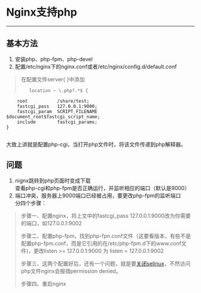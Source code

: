 # Nginx支持php #
************************
## 基本方法 ##
1. 安装php、php-fpm、php-devel  
2. 配置/etc/nginx下的nginx.conf或者/etc/nginx/config.d/default.conf  
>在配置文件server{ }中添加
>```
>    location ~ \.php?.*$ {  
        root           /share/test;  
        fastcgi_pass   127.0.0.1:9000;  
        fastcgi_param  SCRIPT_FILENAME  $document_root$fastcgi_script_name;  
        include        fastcgi_params;  
    }
>```   
大致上讲就是配置php-cgi，当打开php文件时，将该文件传递到php解释器。
## 问题 ##
1. nignx跳转到php页面时变成下载  
查看php-cgi和php-fpm是否正确运行，并监听相应的端口（默认是9000）   
2. 端口冲突，服务器上9000端口已经被占用，要更改php-fpm的监听端口  
分四个步骤：   
>步骤一、配置nginx，将上文中的fastcgi_pass 127.0.0.1:9000改为你需要的端口，如127.0.0.1:9002   
>  
>步骤二、配置php-fpm，找到php-fpn.conf文件（这要看版本，有些不是配置php-fpm.conf，而是它引用的在/etc/php-fpm.d下的www.conf文件)，更改listen >= 127.0.0.1:9000
>为 listen = 127.0.0.1:9002   
>  
>步骤三、这两个配置好后，还有一个问题，就是要[关闭selinux](CentOS_Tips.md)，不然访问php文件nginx会报错permission denied。  
>  
>步骤四、重启nginx
